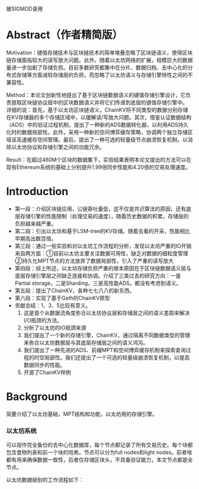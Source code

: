 
被SIGMOD录用
# Abstract（作者精简版）
Motivation：键值存储技术与区块链技术的简单堆叠忽略了区块链语义，使得区块链存储面临较大的读写放大问题。此外，随着以太坊网络的扩展，规模巨大的数据量进一步加剧了存储负担。目前多数研究都集中在分片、数据归档、去中心化的分布式存储等方面减轻存储层的负担，而忽略了以太坊语义与存储引擎特性之间的不兼容性。

Method：本论文创新性地提出了基于区块链数据语义的键值存储引擎设计，它负责提取区块链协议层中的区块数据语义并将它们传递到底层的键值存储引擎中。
详细的说：首先，基于以太坊区块链语义，ChainKV将不同类型的数据分别存储在KV存储器的多个存储区域中，以缓解读/写放大问题。其次，借鉴认证数据结构（ADS）中的验证过程机制，提出了一种新的ADS数据转化器，以利用ADS持久化时的数据局部性。此外，采用一种新的空间博弈缓存策略，协调两个独立存储区域该高速缓存空间管理。最后，提出了一种可选的轻量级节点崩溃恢复机制，以消除以太坊协议和存储引擎之间的功能冗余。

Result：在超过460M个区块的数据集下，实验结果表明本论文提出的方法可以在现有Ethereum系统的基础上分别提升1.99倍同步性能和4.20倍的交易处理速度。


# Introduction
+ 第一段：介绍区块链应用，公链吞吐量低，这不仅是共识算法的原因，还有底层存储引擎的性能限制（处理交易的速度），随着历史数据的积累，存储层的负担越来越严重。
+ 第二段：引出以太坊和基于LSM-tree的KV存储。随着去看的开采，性能相比早期高出数百倍。
+ 第三段：通过一些实验和对以太坊工作流程的分析，发现以太坊严重的IO开销来自两方面：①目前以太坊主要关注数据可用性，缺乏对数据的细粒度管理 ②持久化MPT节点的方法放弃了数据局部性，引入了严重的读写放大
+ 第四段：综上所述，以太坊存储负担严重的根本原因在于区块链数据语义层与底层存储引擎层之间缺乏连接和协调。介绍了三类过去的研究方向：一是Partial storage，二是Sharding，三是高性能ADS。都没有考虑到语义。
+ 第五段：提出了ChainKV，各种七七八八的新东西。
+ 第六段：实现了基于Geth的ChainKV原型
+ 贡献总结：1、3、5比较有意义。
	1. 这是首个从数据流角度弥合以太坊协议层和存储层之间的语义差距来解决I/O瓶颈的方法。
	2. 分析了以太坊的IO瓶颈来源
	3. 我们提出了一个新的存储引擎，ChainKV，通过隔离不同数据类型的管理来弥合以太坊数据层与其底层存储层之间的语义鸿沟。
	4. 我们提出了一种先进的ADS、前缀MPT和空间博弈缓存机制来探索查询过程的时空局部性。我们还提出了一个可选的轻量级崩溃恢复机制，以提高数据同步的性能。
	5. 开源了ChainKV样例


# Background
简要介绍了以太坊基础，MPT结构和功能，以太坊用的存储引擎。

### 以太坊系统
可以视作完全备份的去中心化数据库，每个节点都记录了所有交易历史。每个块都包含食物列表和前一个块的哈希。节点可以分为full nodes和light nodes。前者啥都有用来确保数据一致性，后者仅存储区块头，不具备验证能力，本文节点都是全节点。

以太坊数据级别的工作流程如下：
